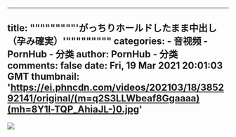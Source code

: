 
---
title: """""""""'がっちりホールドしたまま中出し（孕み確実）'"""""""""
categories: 
    - 音视频
    - PornHub - 分类
author: PornHub - 分类
comments: false
date: Fri, 19 Mar 2021 20:01:03 GMT
thumbnail: 'https://ei.phncdn.com/videos/202103/18/385292141/original/(m=q2S3LLWbeaf8Ggaaaa)(mh=8Y1l-TQP_AhiaJL-)0.jpg'
---

<div>   
<img src="https://ei.phncdn.com/videos/202103/18/385292141/original/(m=q2S3LLWbeaf8Ggaaaa)(mh=8Y1l-TQP_AhiaJL-)0.jpg" referrerpolicy="no-referrer">  
</div>
            